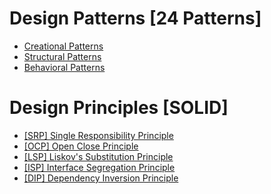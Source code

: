 # Design Patterns [24 Patterns]
* [Creational Patterns](https://github.com/ilyabulychev/DESIGN-PATTERNS/tree/master/DESIGN-PATTERNS/CREATIONAL)
* [Structural Patterns](https://github.com/ilyabulychev/DESIGN-PATTERNS/tree/master/DESIGN-PATTERNS/STRUCTURAL)
* [Behavioral Patterns](https://github.com/ilyabulychev/DESIGN-PATTERNS/tree/master/DESIGN-PATTERNS/BEHAVIORAL)

# Design Principles [SOLID]
* [[SRP] Single Responsibility Principle](https://github.com/ilyabulychev/DESIGN-PATTERNS/tree/master/DESIGN-PRINCIPLES/SRP)
* [[OCP] Open Close Principle](https://github.com/ilyabulychev/DESIGN-PATTERNS/tree/master/DESIGN-PRINCIPLES/OCP)
* [[LSP] Liskov's Substitution Principle](https://github.com/ilyabulychev/DESIGN-PATTERNS/tree/master/DESIGN-PRINCIPLES/LSP)
* [[ISP] Interface Segregation Principle](https://github.com/ilyabulychev/DESIGN-PATTERNS/tree/master/DESIGN-PRINCIPLES/ISP)
* [[DIP] Dependency Inversion Principle](https://github.com/ilyabulychev/DESIGN-PATTERNS/tree/master/DESIGN-PRINCIPLES/DIP)

